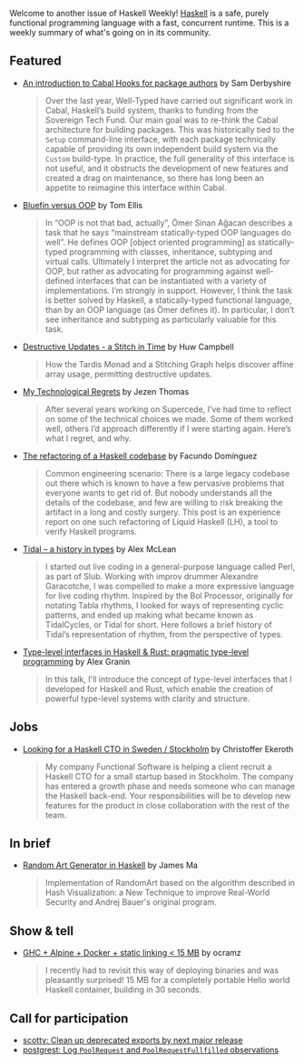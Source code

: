 Welcome to another issue of Haskell Weekly!
[Haskell](https://www.haskell.org) is a safe, purely functional programming language with a fast, concurrent runtime.
This is a weekly summary of what's going on in its community.

## Featured

- [An introduction to Cabal Hooks for package authors](https://www.well-typed.com/blog/2025/01/cabal-hooks/) by Sam Derbyshire
  > Over the last year, Well-Typed have carried out significant work in Cabal, Haskell’s build system, thanks to funding from the Sovereign Tech Fund. Our main goal was to re-think the Cabal architecture for building packages. This was historically tied to the `Setup` command-line interface, with each package technically capable of providing its own independent build system via the `Custom` build-type. In practice, the full generality of this interface is not useful, and it obstructs the development of new features and created a drag on maintenance, so there has long been an appetite to reimagine this interface within Cabal.

- [Bluefin versus OOP](https://h2.jaguarpaw.co.uk/posts/bluefin-versus-oop/) by Tom Ellis
  > In “OOP is not that bad, actually”, Ömer Sinan Ağacan describes a task that he says “mainstream statically-typed OOP languages do well”. He defines OOP [object oriented programming] as statically-typed programming with classes, inheritance, subtyping and virtual calls. Ultimately I interpret the article not as advocating for OOP, but rather as advocating for programming against well-defined interfaces that can be instantiated with a variety of implementations. I’m strongly in support. However, I think the task is better solved by Haskell, a statically-typed functional language, than by an OOP language (as Ömer defines it). In particular, I don’t see inheritance and subtyping as particularly valuable for this task.
  
- [Destructive Updates - a Stitch in Time](https://icicle-lang.github.io/posts/2025-02-01-a-time-travelling-optimisation.html) by Huw Campbell
  > How the Tardis Monad and a Stitching Graph helps discover affine array usage, permitting destructive updates.
  
- [My Technological Regrets](https://jezenthomas.com/2025/01/my-technological-regrets/) by Jezen Thomas
  > After several years working on Supercede, I’ve had time to reflect on some of the technical choices we made. Some of them worked well, others I’d approach differently if I were starting again. Here’s what I regret, and why.
  
- [The refactoring of a Haskell codebase](https://www.tweag.io/blog/2025-02-06-refactoring-lh/) by Facundo Domínguez
  > Common engineering scenario: There is a large legacy codebase out there which is known to have a few pervasive problems that everyone wants to get rid of. But nobody understands all the details of the codebase, and few are willing to risk breaking the artifact in a long and costly surgery. This post is an experience report on one such refactoring of Liquid Haskell (LH), a tool to verify Haskell programs.
  
- [Tidal – a history in types](https://slab.org/2025/02/01/tidal-a-history-in-types/) by Alex McLean
  > I started out live coding in a general-purpose language called Perl, as part of Slub. Working with improv drummer Alexandre Garacotche, I was compelled to make a more expressive language for live coding rhythm. Inspired by the Bol Processor, originally for notating Tabla rhythms, I looked for ways of representing cyclic patterns, and ended up making what became known as TidalCycles, or Tidal for short. Here follows a brief history of Tidal’s representation of rhythm, from the perspective of types. 
  
- [Type-level interfaces in Haskell & Rust: pragmatic type-level programming](https://www.youtube.com/watch?v=vKAuSD0RnmY) by Alex Granin
  > In this talk, I'll introduce the concept of type-level interfaces that I developed for Haskell and Rust, which enable the creation of powerful type-level systems with clarity and structure.

## Jobs

- [Looking for a Haskell CTO in Sweden / Stockholm](https://discourse.haskell.org/t/looking-for-a-haskell-cto-in-sweden-stockholm/11322) by Christoffer Ekeroth
  > My company Functional Software is helping a client recruit a Haskell CTO for a small startup based in Stockholm. The company has entered a growth phase and needs someone who can manage the Haskell back-end. Your responsibilities will be to develop new features for the product in close collaboration with the rest of the team.

## In brief

- [Random Art Generator in Haskell](https://github.com/jamesma100/randomart) by James Ma
  > Implementation of RandomArt based on the algorithm described in Hash Visualization: a New Technique to improve Real-World Security and Andrej Bauer's original program.

## Show & tell

- [GHC + Alpine + Docker + static linking < 15 MB](https://discourse.haskell.org/t/ghc-alpine-docker-static-linking-15-mb/11332) by ocramz
  > I recently had to revisit this way of deploying binaries and was pleasantly surprised! 15 MB for a completely portable Hello world Haskell container, building in 30 seconds.

## Call for participation

- [scotty: Clean up deprecated exports by next major release](https://github.com/scotty-web/scotty/issues/408)
- [postgrest: Log `PoolRequest` and `PoolRequestFullfilled` observations](https://github.com/PostgREST/postgrest/issues/3903)
